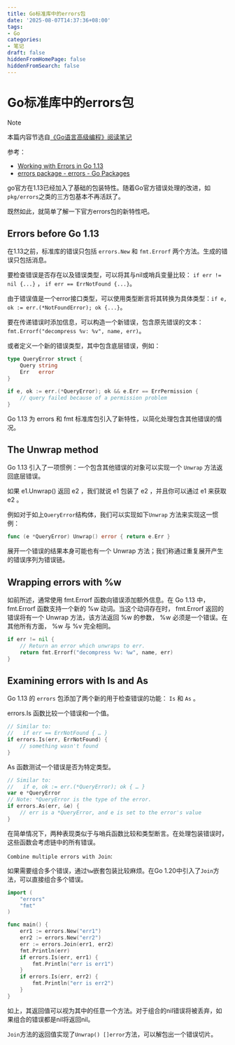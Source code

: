 ```yaml
---
title: Go标准库中的errors包
date: '2025-08-07T14:37:36+08:00'
tags: 
- Go
categories: 
- 笔记
draft: false
hiddenFromHomePage: false
hiddenFromSearch: false
---
```


# Go标准库中的errors包

> [!Note]
> 本篇内容节选自[《Go语言高级编程》阅读笔记](/go语言高级编程阅读笔记)

参考：

- [Working with Errors in Go 1.13](https://go.dev/blog/go1.13-errors)
- [errors package - errors - Go Packages](https://pkg.go.dev/errors)

go官方在1.13已经加入了基础的包装特性。随着Go官方错误处理的改进，如`pkg/errors`之类的三方包基本不再活跃了。

既然如此，就简单了解一下官方errors包的新特性吧。

## Errors before Go 1.13

在1.13之前，标准库的错误只包括 `errors.New` 和 `fmt.Errorf` 两个方法。生成的错误只包括消息。

要检查错误是否存在以及错误类型，可以将其与nil或哨兵变量比较： `if err != nil {...}` ， `if err == ErrNotFound {...}`。

由于错误值是一个error接口类型，可以使用类型断言将其转换为具体类型：`if e, ok := err.(*NotFoundError); ok {...}`。

要在传递错误时添加信息，可以构造一个新错误，包含原先错误的文本：`fmt.Errorf("decompress %v: %v", name, err)`。

或者定义一个新的错误类型，其中包含底层错误，例如：

```go
type QueryError struct {
    Query string
    Err   error
}

if e, ok := err.(*QueryError); ok && e.Err == ErrPermission {
    // query failed because of a permission problem
}
```

Go 1.13 为 errors 和 fmt 标准库包引入了新特性，以简化处理包含其他错误的情况。

## The Unwrap method

Go 1.13 引入了一项惯例：一个包含其他错误的对象可以实现一个 `Unwrap` 方法返回底层错误。

如果 e1.Unwrap() 返回 e2 ，我们就说 e1 包装了 e2 ，并且你可以通过 e1 来获取 e2 。

例如对于如上`QueryError`结构体，我们可以实现如下`Unwrap` 方法来实现这一惯例：

```go
func (e *QueryError) Unwrap() error { return e.Err }
```

展开一个错误的结果本身可能也有一个 Unwrap 方法；我们称通过重复展开产生的错误序列为错误链。

## Wrapping errors with %w

如前所述，通常使用 fmt.Errorf 函数向错误添加额外信息。在 Go 1.13 中， fmt.Errorf 函数支持一个新的 %w 动词。当这个动词存在时， fmt.Errorf 返回的错误将有一个 Unwrap 方法，该方法返回 %w 的参数， %w 必须是一个错误。在其他所有方面， %w 与 %v 完全相同。

```go
if err != nil {
    // Return an error which unwraps to err.
    return fmt.Errorf("decompress %v: %w", name, err)
}
```

## Examining errors with Is and As

Go 1.13 的 `errors` 包添加了两个新的用于检查错误的功能： `Is` 和 `As` 。

errors.Is 函数比较一个错误和一个值。

```go
// Similar to:
//   if err == ErrNotFound { … }
if errors.Is(err, ErrNotFound) {
    // something wasn't found
}
```

As 函数测试一个错误是否为特定类型。

```go
// Similar to:
//   if e, ok := err.(*QueryError); ok { … }
var e *QueryError
// Note: *QueryError is the type of the error.
if errors.As(err, &e) {
    // err is a *QueryError, and e is set to the error's value
}
```

在简单情况下，两种表现类似于与哨兵函数比较和类型断言。在处理包装错误时，这些函数会考虑链中的所有错误。

`Combine multiple errors with Join`:

如果需要组合多个错误，通过`%w`嵌套包装比较麻烦。在Go 1.20中引入了`Join`方法，可以直接组合多个错误。

```go
import (
    "errors"
    "fmt"
)

func main() {
    err1 := errors.New("err1")
    err2 := errors.New("err2")
    err := errors.Join(err1, err2)
    fmt.Println(err)
    if errors.Is(err, err1) {
        fmt.Println("err is err1")
    }
    if errors.Is(err, err2) {
        fmt.Println("err is err2")
    }
}
```

如上，其返回值可以视为其中的任意一个方法。对于组合的nil错误将被丢弃，如果组合的错误都是nil将返回nil。

`Join`方法的返回值实现了`Unwrap() []error`方法，可以解包出一个错误切片。
